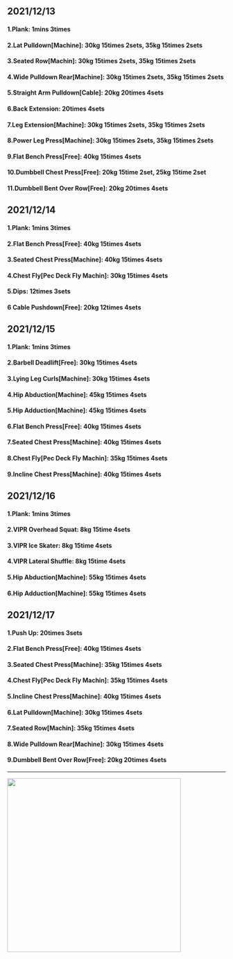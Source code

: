 ## 2021/12/13
#### 1.Plank: 1mins 3times
#### 2.Lat Pulldown\[Machine\]: 30kg 15times 2sets, 35kg 15times 2sets
#### 3.Seated Row\[Machin]: 30kg 15times 2sets, 35kg 15times 2sets
#### 4.Wide Pulldown Rear\[Machine\]: 30kg 15times 2sets, 35kg 15times 2sets
#### 5.Straight Arm Pulldown\[Cable\]: 20kg 20times 4sets
#### 6.Back Extension: 20times 4sets
#### 7.Leg Extension\[Machine]: 30kg 15times 2sets, 35kg 15times 2sets
#### 8.Power Leg Press\[Machine\]: 30kg 15times 2sets, 35kg 15times 2sets
#### 9.Flat Bench Press\[Free\]: 40kg 15times 4sets
#### 10.Dumbbell Chest Press\[Free\]: 20kg 15time 2set, 25kg 15time 2set
#### 11.Dumbbell Bent Over Row\[Free\]: 20kg 20times 4sets

## 2021/12/14
#### 1.Plank: 1mins 3times
#### 2.Flat Bench Press\[Free\]: 40kg 15times 4sets
#### 3.Seated Chest Press\[Machine\]: 40kg 15times 4sets
#### 4.Chest Fly\[Pec Deck Fly Machin]: 30kg 15times 4sets
#### 5.Dips: 12times 3sets
#### 6 Cable Pushdown\[Free\]: 20kg 12times 4sets

## 2021/12/15
#### 1.Plank: 1mins 3times
#### 2.Barbell Deadlift\[Free\]: 30kg 15times 4sets
#### 3.Lying Leg Curls\[Machine\]: 30kg 15times 4sets
#### 4.Hip Abduction\[Machine\]: 45kg 15times 4sets
#### 5.Hip Adduction\[Machine\]: 45kg 15times 4sets
#### 6.Flat Bench Press\[Free\]: 40kg 15times 4sets
#### 7.Seated Chest Press\[Machine\]: 40kg 15times 4sets
#### 8.Chest Fly\[Pec Deck Fly Machin]: 35kg 15times 4sets
#### 9.Incline Chest Press\[Machine\]: 40kg 15times 4sets

## 2021/12/16
#### 1.Plank: 1mins 3times
#### 2.VIPR Overhead Squat: 8kg 15time 4sets
#### 3.VIPR Ice Skater: 8kg 15time 4sets
#### 4.VIPR Lateral Shuffle: 8kg 15time 4sets
#### 5.Hip Abduction\[Machine\]: 55kg 15times 4sets
#### 6.Hip Adduction\[Machine\]: 55kg 15times 4sets

## 2021/12/17
#### 1.Push Up: 20times 3sets
#### 2.Flat Bench Press\[Free\]: 40kg 15times 4sets
#### 3.Seated Chest Press\[Machine\]: 35kg 15times 4sets
#### 4.Chest Fly\[Pec Deck Fly Machin]: 35kg 15times 4sets
#### 5.Incline Chest Press\[Machine\]: 40kg 15times 4sets
#### 6.Lat Pulldown\[Machine\]: 30kg 15times 4sets
#### 7.Seated Row\[Machin\]: 35kg 15times 4sets
#### 8.Wide Pulldown Rear\[Machine\]: 30kg 15times 4sets
#### 9.Dumbbell Bent Over Row\[Free\]: 20kg 20times 4sets

---

<img src='./_resources/__021.jpg' width='400px' />
